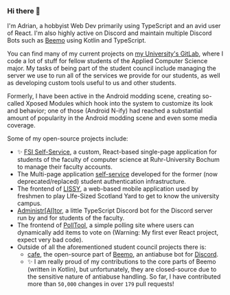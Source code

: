 ### Hi there 👋

I'm Adrian, a hobbyist Web Dev primarily using TypeScript and an avid user of React. I'm also highly active on Discord and maintain multiple Discord Bots such as [Beemo](https://beemo.gg/) using Kotlin and TypeScript.

You can find many of my current projects on [my University's GitLab](https://gitlab.ruhr-uni-bochum.de/__), where I code a lot of stuff for fellow students of the Applied Computer Science major. My tasks of being part of the student council include managing the server we use to run all of the services we provide for our students, as well as developing custom tools useful to us and other students.

Formerly, I have been active in the Android modding scene, creating so-called Xposed Modules which hook into the system to customize its look and behavior; one of those (Android N-ify) had reached a substantial amount of popularity in the Android modding scene and even some media coverage.

Some of my open-source projects include:

- ✨ [FSI Self-Service](https://gitlab.ruhr-uni-bochum.de/fsi/idm/self-service-frontend), a custom, React-based single-page application for students of the faculty of computer science at Ruhr-University Bochum to manage their faculty accounts.
- The Multi-page application [self-service](https://gitlab.ruhr-uni-bochum.de/fs-ai/fsr/src/user-self-service) developed for the former (now deprecated/replaced) student authentication infrastructure.
- The frontend of [LISSY](https://gitlab.ruhr-uni-bochum.de/fs-ai/fsr/src/lissy/frontend), a web-based mobile application used by freshmen to play LIfe-Sized Scotland Yard to get to know the university campus.
- [Administr\[AI\]tor](https://gitlab.ruhr-uni-bochum.de/fs-ai/fsr/src/administraitor), a little TypeScript Discord bot for the Discord server run by and for students of the faculty.
- The frontend of [PollTool](https://gitlab.ruhr-uni-bochum.de/fs-ai/fsr/src/polltool/polltool-v2/-/tree/master/frontend/polltool), a simple polling site where users can dynamically add items to vote on (Warning: My first ever React project, expect very bad code).
- Outside of all the aforementioned student council projects there is:
  - [cafe](https://github.com/beemobot/cafe), the open-source part of [Beemo](https://beemo.gg/), an antiabuse bot for [Discord](https://discord.com/).
  - ✨ I am really proud of my contributions to the core parts of Beemo (written in Kotlin), but unfortunately, they are closed-source due to the sensitive nature of antiabuse handling. So far, I have contributed more than `50,000` changes in over `179` pull requests!
